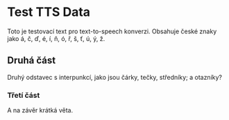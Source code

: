 # Test TTS Data

Toto je testovací text pro text-to-speech konverzi. Obsahuje české znaky jako á, č, ď, é, í, ň, ó, ř, š, ť, ú, ý, ž.

## Druhá část

Druhý odstavec s interpunkcí, jako jsou čárky, tečky, středníky; a otazníky?

### Třetí část

A na závěr krátká věta. 